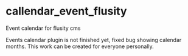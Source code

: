 # callendar_event_flusity
Event calendar for flusity cms
<p>Events calendar plugin is not finished yet, fixed bug showing calendar months. This work can be created for everyone personally.</p>

